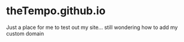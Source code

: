 # theTempo.github.io

Just a place for me to test out my site... still wondering how to add my custom domain
